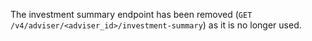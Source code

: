 The investment summary endpoint has been removed (`GET /v4/adviser/<adviser_id>/investment-summary`) as it is no longer used.
